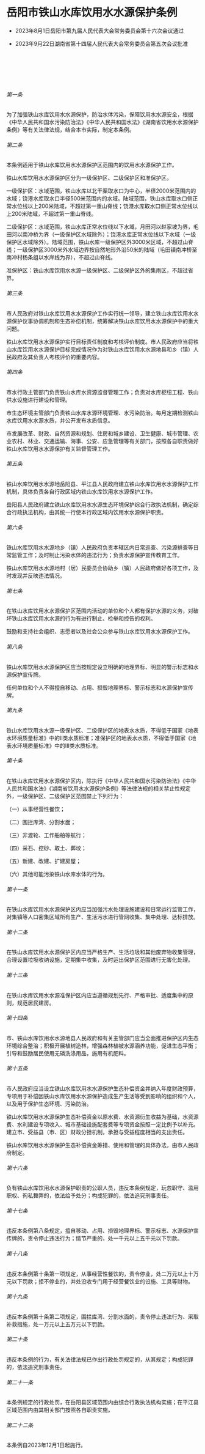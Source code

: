 # 岳阳市铁山水库饮用水水源保护条例

- 2023年8月1日岳阳市第九届人民代表大会常务委员会第十六次会议通过

- 2023年9月22日湖南省第十四届人民代表大会常务委员会第五次会议批准

<!-- INFO END -->

​

​

​

###### 第一条

为了加强铁山水库饮用水水源保护，防治水体污染，保障饮用水水源安全，根据《中华人民共和国水污染防治法》《中华人民共和国水法》《湖南省饮用水水源保护条例》等有关法律法规，结合本市实际，制定本条例。

###### 第二条

本条例适用于铁山水库饮用水水源保护区范围内的饮用水水源保护工作。

铁山水库饮用水水源保护区分为一级保护区、二级保护区和准保护区。

一级保护区：水域范围，铁山水库以北干渠取水口为中心，半径2000米范围内的水域；饶港水库取水口半径500米范围内的水域。陆域范围，铁山水库取水口侧正常水位线以上200米陆域，不超过第一重山脊线；饶港水库取水口侧正常水位线以上200米陆域，不超过第一重山脊线。

二级保护区：水域范围，铁山水库正常水位线以下水域，月田河以赵家坡为界，毛田河以南冲桥为界（一级保护区水域除外）；饶港水库正常水位线以下水域（一级保护区水域除外）。陆域范围，铁山水库一级保护区外3000米区域，不超过山脊线；一级保护区3000米外水域边界按自然地形外沿50米的陆域（毛田镇南冲桥至南冲村杨条组以水岸线为界），不超过山脊线。

准保护区：铁山水库饮用水水源一级保护区、二级保护区外的集雨区，不超过省界。

###### 第三条

市人民政府对铁山水库饮用水水源保护工作实行统一领导，建立铁山水库饮用水水源保护议事协调机制和生态补偿机制，统筹解决铁山水库饮用水水源保护中的重大问题。

铁山水库饮用水水源保护实行目标责任制度和考核评价制度。市人民政府应当将铁山水库饮用水水源保护目标完成情况作为对铁山水库饮用水水源地县和乡（镇）人民政府及其负责人考核评价的重要内容。

###### 第四条

市水行政主管部门负责铁山水库水资源监督管理工作；负责对水库枢纽工程、铁山供水设施进行建设和管理。

市生态环境主管部门负责铁山水库水源环境管理、水污染防治。每月定期检测铁山水库饮用水水源水质，并公开发布水质信息。

市发展改革、财政、自然资源和规划、住房和城乡建设、卫生健康、城市管理、农业农村、林业、交通运输、海事、公安、应急管理等有关部门，按照各自职责做好铁山水库饮用水水源保护有关监督管理工作。

###### 第五条

铁山水库饮用水水源地岳阳县、平江县人民政府建立铁山水库饮用水水源保护工作机制，具体负责各自行政区域内铁山水库饮用水水源保护工作。

岳阳县人民政府建立铁山水库饮用水水源生态环境保护综合行政执法机制，确定综合行政执法机构，由其统一行使本行政区域内饮用水水源保护职责。

###### 第六条

铁山水库饮用水水源地乡（镇）人民政府负责本辖区内日常巡查、污染源排查等日常监管工作；及时制止污染水体的违法行为；负责水源保护宣传教育工作。

铁山水库饮用水水源地村（居）民委员会协助乡（镇）人民政府做好各项工作，及时发现并反映违法情况。

###### 第七条

在铁山水库饮用水水源保护区范围内活动的单位和个人都有保护水源的义务，对破坏铁山水库饮用水水源的行为有进行制止、检举和控告的权利。

鼓励和支持社会组织、志愿者以及社会公众参与铁山水库饮用水水源保护工作。

###### 第八条

铁山水库饮用水水源保护区应当按规定设立明确的地理界标、明显的警示标志和水源保护宣传牌。

任何单位和个人不得擅自移动、占用、损毁地理界标、警示标志和水源保护宣传牌。

###### 第九条

铁山水库饮用水水源一级保护区、二级保护区的地表水水质，不得低于国家《地表水环境质量标准》中的Ⅱ类水质标准；准保护区的地表水水质，不得低于国家《地表水环境质量标准》中的Ⅲ类水质标准。

###### 第十条

在铁山水库饮用水水源保护区内，除执行《中华人民共和国水污染防治法》《中华人民共和国水法》《湖南省饮用水水源保护条例》等法律法规的相关禁止性规定外，一级保护区、二级保护区范围禁止下列行为：

（一）从事经营性餐饮；

（二）围拦库湾、分割水面；

（三）非渡轮、工作船舶等航行；

（四）采石、挖砂、取土、葬坟；

（五）新建、改建、扩建房屋；

（六）其他可能污染铁山水库水体的行为。

###### 第十一条

在铁山水库饮用水水源保护区内应当加强污水处理设施建设和日常运行监管工作，对集镇等人口密集区域所有生产、生活污水进行管网收集、集中处理、达标排放。

###### 第十二条

在铁山水库饮用水水源保护区内应当严格生产、生活垃圾和其他废弃物收集管理，合理设置垃圾收纳设施，定期集中收集，及时运出保护区范围进行无害化处理。

###### 第十三条

在铁山水库饮用水水源准保护区内应当遵循规划先行、严格审批、适度集中的原则，规范居民建房。

###### 第十四条

市、铁山水库饮用水水源地县人民政府和有关主管部门应当全面推进保护区内生态环境综合整治；积极开展植树造林，增强森林植被水源涵养功能，促进生态平衡；引导和鼓励居民使用无磷洗涤用品，施用有机肥料。

###### 第十五条

市人民政府应当设立铁山水库饮用水水源保护生态补偿资金并纳入年度财政预算，专项用于补偿因铁山水库饮用水水源保护造成生产生活等受到影响的组织和个人，以及用于保护生态环境、污染防治。

铁山水库饮用水水源保护生态补偿资金以原水费、水资源衍生收益为基础，水资源费、水利建设专项收入、城市基础设施配套费等专项资金按照一定比例予以补充。建立市、受益县（市、区）财政分担机制，承担与受益程度相当的支出责任。

铁山水库饮用水水源保护生态补偿资金筹措、使用和管理的具体办法，由市人民政府制定。

###### 第十六条

负有铁山水库饮用水水源保护职责的公职人员，违反本条例规定，玩忽职守、滥用职权、徇私舞弊的，依法给予处分；构成犯罪的，依法追究刑事责任。

###### 第十七条

违反本条例第八条规定，擅自移动、占用、损毁地理界标、警示标志、水源保护宣传牌的，责令停止违法行为；情节严重的，处一千元以上五千元以下罚款。

###### 第十八条

违反本条例第十条第一项规定，从事经营性餐饮的，责令停业，处二万元以上十万元以下罚款；拒不停业的，并处没收专门用于经营餐饮业的设施、工具等财物。

###### 第十九条

违反本条例第十条第二项规定，围拦库湾、分割水面的，责令停止违法行为、采取补救措施，处一万元以上五万元以下罚款。

###### 第二十条

违反本条例的行为，有关法律法规已作出行政处罚规定的，从其规定；构成犯罪的，依法追究刑事责任。

###### 第二十一条

本条例规定的行政处罚，在岳阳县区域范围内由综合行政执法机构实施；在平江县区域范围内由其相关部门按照各自职责实施。

###### 第二十二条

本条例自2023年12月1日起施行。
